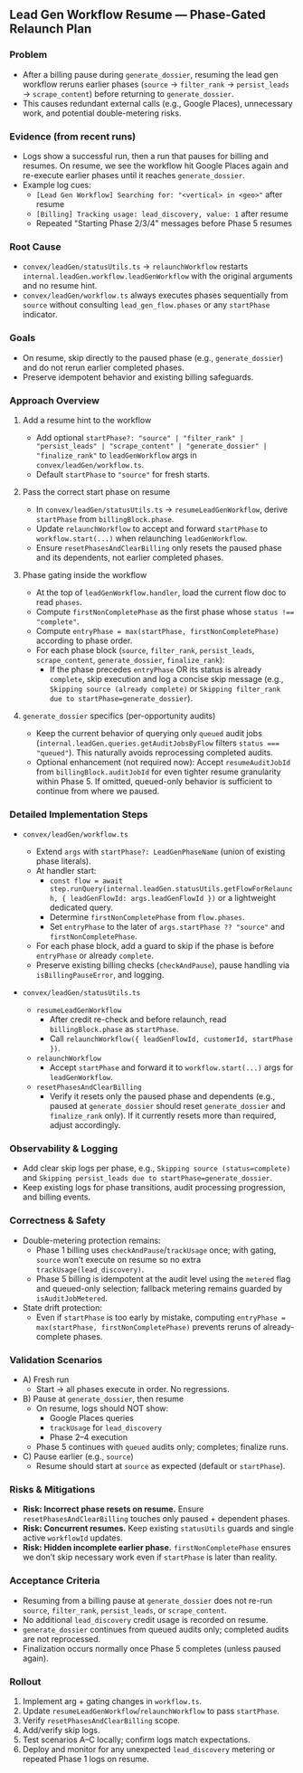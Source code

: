 ## Lead Gen Workflow Resume — Phase-Gated Relaunch Plan

### Problem
- After a billing pause during `generate_dossier`, resuming the lead gen workflow reruns earlier phases (`source` → `filter_rank` → `persist_leads` → `scrape_content`) before returning to `generate_dossier`.
- This causes redundant external calls (e.g., Google Places), unnecessary work, and potential double-metering risks.

### Evidence (from recent runs)
- Logs show a successful run, then a run that pauses for billing and resumes. On resume, we see the workflow hit Google Places again and re-execute earlier phases until it reaches `generate_dossier`.
- Example log cues:
  - `[Lead Gen Workflow] Searching for: "<vertical> in <geo>"` after resume
  - `[Billing] Tracking usage: lead_discovery, value: 1` after resume
  - Repeated "Starting Phase 2/3/4" messages before Phase 5 resumes

### Root Cause
- `convex/leadGen/statusUtils.ts` → `relaunchWorkflow` restarts `internal.leadGen.workflow.leadGenWorkflow` with the original arguments and no resume hint.
- `convex/leadGen/workflow.ts` always executes phases sequentially from `source` without consulting `lead_gen_flow.phases` or any `startPhase` indicator.

### Goals
- On resume, skip directly to the paused phase (e.g., `generate_dossier`) and do not rerun earlier completed phases.
- Preserve idempotent behavior and existing billing safeguards.

### Approach Overview
1) Add a resume hint to the workflow
   - Add optional `startPhase?: "source" | "filter_rank" | "persist_leads" | "scrape_content" | "generate_dossier" | "finalize_rank"` to `leadGenWorkflow` args in `convex/leadGen/workflow.ts`.
   - Default `startPhase` to `"source"` for fresh starts.

2) Pass the correct start phase on resume
   - In `convex/leadGen/statusUtils.ts` → `resumeLeadGenWorkflow`, derive `startPhase` from `billingBlock.phase`.
   - Update `relaunchWorkflow` to accept and forward `startPhase` to `workflow.start(...)` when relaunching `leadGenWorkflow`.
   - Ensure `resetPhasesAndClearBilling` only resets the paused phase and its dependents, not earlier completed phases.

3) Phase gating inside the workflow
   - At the top of `leadGenWorkflow.handler`, load the current flow doc to read `phases`.
   - Compute `firstNonCompletePhase` as the first phase whose `status !== "complete"`.
   - Compute `entryPhase = max(startPhase, firstNonCompletePhase)` according to phase order.
   - For each phase block (`source`, `filter_rank`, `persist_leads`, `scrape_content`, `generate_dossier`, `finalize_rank`):
     - If the phase precedes `entryPhase` OR its status is already `complete`, skip execution and log a concise skip message (e.g., `Skipping source (already complete)` or `Skipping filter_rank due to startPhase=generate_dossier`).

4) `generate_dossier` specifics (per-opportunity audits)
   - Keep the current behavior of querying only `queued` audit jobs (`internal.leadGen.queries.getAuditJobsByFlow` filters `status === "queued"`). This naturally avoids reprocessing completed audits.
   - Optional enhancement (not required now): Accept `resumeAuditJobId` from `billingBlock.auditJobId` for even tighter resume granularity within Phase 5. If omitted, queued-only behavior is sufficient to continue from where we paused.

### Detailed Implementation Steps
- `convex/leadGen/workflow.ts`
  - Extend `args` with `startPhase?: LeadGenPhaseName` (union of existing phase literals).
  - At handler start:
    - `const flow = await step.runQuery(internal.leadGen.statusUtils.getFlowForRelaunch, { leadGenFlowId: args.leadGenFlowId })` or a lightweight dedicated query.
    - Determine `firstNonCompletePhase` from `flow.phases`.
    - Set `entryPhase` to the later of `args.startPhase ?? "source"` and `firstNonCompletePhase`.
  - For each phase block, add a guard to skip if the phase is before `entryPhase` or already `complete`.
  - Preserve existing billing checks (`checkAndPause`), pause handling via `isBillingPauseError`, and logging.

- `convex/leadGen/statusUtils.ts`
  - `resumeLeadGenWorkflow`
    - After credit re-check and before relaunch, read `billingBlock.phase` as `startPhase`.
    - Call `relaunchWorkflow({ leadGenFlowId, customerId, startPhase })`.
  - `relaunchWorkflow`
    - Accept `startPhase` and forward it to `workflow.start(...)` args for `leadGenWorkflow`.
  - `resetPhasesAndClearBilling`
    - Verify it resets only the paused phase and dependents (e.g., paused at `generate_dossier` should reset `generate_dossier` and `finalize_rank` only). If it currently resets more than required, adjust accordingly.

### Observability & Logging
- Add clear skip logs per phase, e.g., `Skipping source (status=complete)` and `Skipping persist_leads due to startPhase=generate_dossier`.
- Keep existing logs for phase transitions, audit processing progression, and billing events.

### Correctness & Safety
- Double-metering protection remains:
  - Phase 1 billing uses `checkAndPause`/`trackUsage` once; with gating, `source` won’t execute on resume so no extra `trackUsage(lead_discovery)`.
  - Phase 5 billing is idempotent at the audit level using the `metered` flag and queued-only selection; fallback metering remains guarded by `isAuditJobMetered`.
- State drift protection:
  - Even if `startPhase` is too early by mistake, computing `entryPhase = max(startPhase, firstNonCompletePhase)` prevents reruns of already-complete phases.

### Validation Scenarios
- A) Fresh run
  - Start → all phases execute in order. No regressions.
- B) Pause at `generate_dossier`, then resume
  - On resume, logs should NOT show:
    - Google Places queries
    - `trackUsage` for `lead_discovery`
    - Phase 2–4 execution
  - Phase 5 continues with `queued` audits only; completes; finalize runs.
- C) Pause earlier (e.g., `source`)
  - Resume should start at `source` as expected (default or `startPhase`).

### Risks & Mitigations
- **Risk: Incorrect phase resets on resume.** Ensure `resetPhasesAndClearBilling` touches only paused + dependent phases.
- **Risk: Concurrent resumes.** Keep existing `statusUtils` guards and single active `workflowId` updates.
- **Risk: Hidden incomplete earlier phase.** `firstNonCompletePhase` ensures we don’t skip necessary work even if `startPhase` is later than reality.

### Acceptance Criteria
- Resuming from a billing pause at `generate_dossier` does not re-run `source`, `filter_rank`, `persist_leads`, or `scrape_content`.
- No additional `lead_discovery` credit usage is recorded on resume.
- `generate_dossier` continues from queued audits only; completed audits are not reprocessed.
- Finalization occurs normally once Phase 5 completes (unless paused again).

### Rollout
1) Implement arg + gating changes in `workflow.ts`.
2) Update `resumeLeadGenWorkflow`/`relaunchWorkflow` to pass `startPhase`.
3) Verify `resetPhasesAndClearBilling` scope.
4) Add/verify skip logs.
5) Test scenarios A–C locally; confirm logs match expectations.
6) Deploy and monitor for any unexpected `lead_discovery` metering or repeated Phase 1 logs on resume.


